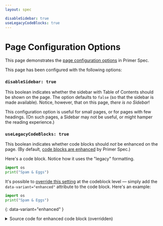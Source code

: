 ```yaml
---
layout: spec

disableSidebar: true
useLegacyCodeBlocks: true
---
```


# Page Configuration Options

This page demonstrates the [page configuration options](https://github.com/eecs485staff/primer-spec/blob/develop/docs/USAGE_ADVANCED.md#page-configuration-options) in Primer Spec.

This page has been configured with the following options:

### `disableSidebar: true`

This boolean indicates whether the sidebar with Table of Contents should be shown on the page. The option defaults to `false` (so that the sidebar is made available). Notice, however, that on this page, _there is no Sidebar_!

This configuration option is useful for small pages, or for pages with few headings. (On such pages, a Sidebar may not be useful, or might hamper the reading experience.)

### `useLegacyCodeBlocks: true`

This boolean indicates whether code blocks should _not_ be enhanced on the page. (By default, [code blocks are enhanced](./enhanced-code-blocks.md) by Primer Spec.)

Here's a code block. Notice how it uses the "legacy" formatting.

```python
import os
print("Spam & Eggs")
```

It's possible to [override this setting](./enhanced-code-blocks.md#single-code-block) at the codeblock level — simply add the `data-variant="enhanced"` attribute to the code block. Here's an example:

<!-- prettier-ignore-start -->
```python
import os
print("Spam & Eggs")
```
{: data-variant="enhanced" }
<!-- prettier-ignore-end -->

<details markdown="1">
  <summary>Source code for enhanced code block (overridden)</summary>
  
  ````markdown
```python
import os
print("Spam & Eggs")
```
{: data-variant="enhanced" }
  ````
</details>

